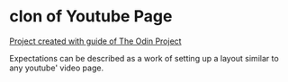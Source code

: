 # clon of Youtube Page

[Project created with guide of The Odin Project](https://www.theodinproject.com/courses/html5-and-css3/lessons/embedding-images-and-video)

Expectations can be described as a work of setting up a layout similar to any youtube' video page.